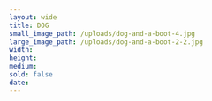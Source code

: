```yaml
---
layout: wide
title: DOG
small_image_path: /uploads/dog-and-a-boot-4.jpg
large_image_path: /uploads/dog-and-a-boot-2-2.jpg
width:
height:
medium:
sold: false
date:
---
```

